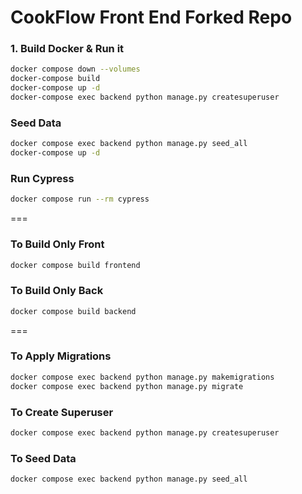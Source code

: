 # CookFlow Front End Forked Repo

### 1. Build Docker & Run it

```bash
docker compose down --volumes
docker-compose build
docker-compose up -d
docker-compose exec backend python manage.py createsuperuser
```
### Seed Data
```bash
docker compose exec backend python manage.py seed_all
docker-compose up -d
```

### Run Cypress
```bash
docker compose run --rm cypress
```
===

### To Build Only Front
```bash
docker compose build frontend
```

### To Build Only Back
```bash
docker compose build backend
```
===

### To Apply Migrations
```bash
docker compose exec backend python manage.py makemigrations
docker compose exec backend python manage.py migrate
```

### To Create Superuser
```bash
docker compose exec backend python manage.py createsuperuser
```

### To Seed Data
```bash
docker compose exec backend python manage.py seed_all
```